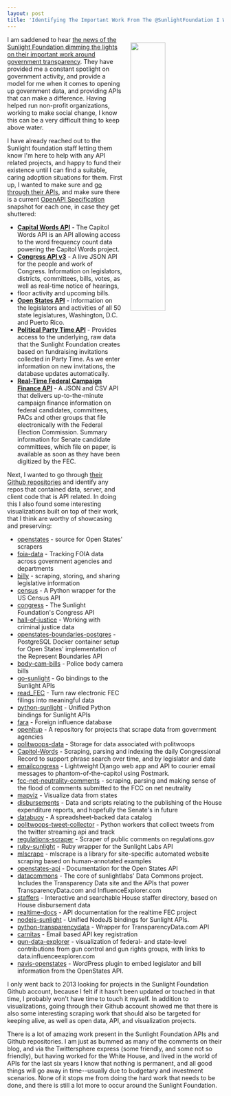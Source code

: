 ```yaml
---
layout: post
title: 'Identifying The Important Work From The @SunlightFoundation I Would Like To See Live On'
---
```

<p><img style="padding: 15px;" src="http://kinlane-productions.s3.amazonaws.com/api_evangelist_site/blog/sunlight_foundation.png" alt="" width="40%" align="right" /></p>
<p class="p1">I am saddened to hear <a href="https://sunlightfoundation.com/blog/2016/09/20/statement-from-sunlight-foundations-board-chairman/">the news of the Sunlight Foundation dimming the lights on their important work around government transparency</a>. They have provided me a constant spotlight on government activity, and provide a model for me when it comes to opening up government data, and providing APIs that can make a difference. Having helped run non-profit organizations, working to make social change, I know this can be a very difficult thing to keep above water.</p>
<p class="p2">I have already reached out to the Sunlight foundation staff letting them know I'm here to help with any API related projects, and happy to fund their existence until I can find a suitable, caring adoption situations for them. First up, I wanted to make sure and <a href="https://sunlightfoundation.com/api/">go through their APIs</a>, and make sure there is a current <a href="https://openapis.org/specification">OpenAPI Specification</a> snapshot for each one, in case they get shuttered:</p>
<ul>
<li><strong><a href="http://sunlightlabs.github.io/Capitol-Words/">Capital Words API</a></strong> - The Capitol Words API is an API allowing access to the word frequency count data powering the Capitol Words project.</li>
<li><strong><a href="https://sunlightlabs.github.io/congress/">Congress API v3</a></strong> - A live JSON API for the people and work of Congress. Information on legislators, districts, committees, bills, votes, as well as real-time notice of hearings,&nbsp;</li>
<li>floor activity and upcoming bills.</li>
<li><strong><a href="http://sunlightlabs.github.io/openstates-api/">Open States API</a></strong> - Information on the legislators and activities of all 50 state legislatures, Washington, D.C. and Puerto Rico.</li>
<li><strong><a href="http://sunlightlabs.github.io/partytime-docs/">Political Party Time API</a></strong> - Provides access to the underlying, raw data that the Sunlight Foundation creates based on fundraising invitations collected in Party Time. As we enter information on new invitations, the database updates automatically.</li>
<li><strong><a href="http://sunlightlabs.github.io/realtime-docs/">Real-Time Federal Campaign Finance API</a></strong> - A JSON and CSV API that delivers up-to-the-minute campaign finance information on federal candidates, committees, PACs and other groups that file electronically with the Federal Election Commission. Summary information for Senate candidate committees, which file on paper, is available as soon as they have been digitized by the FEC.</li>
</ul>
<p class="p2">Next, I wanted to go through <a href="https://github.com/sunlightlabs">their Github repositories</a> and identify any repos that contained data, server, and client code that is API related. In doing this I also found some interesting visualizations built on top of their work, that I think are worthy of showcasing and preserving:</p>
<ul>
<li><a href="https://github.com/sunlightlabs/openstates">openstates</a> - source for Open States' scrapers</li>
<li><a href="https://github.com/sunlightlabs/foia-data">foia-data</a> - Tracking FOIA data across government agencies and departments</li>
<li><a href="https://github.com/sunlightlabs/billy">billy</a> - scraping, storing, and sharing legislative information</li>
<li><a href="https://github.com/sunlightlabs/census">census</a> - A Python wrapper for the US Census API</li>
<li><a href="https://github.com/sunlightlabs/congress">congress</a> - The Sunlight Foundation's Congress API</li>
<li><a href="https://github.com/sunlightlabs/hall-of-justice">hall-of-justice</a> - Working with criminal justice data</li>
<li><a href="https://github.com/sunlightlabs/openstates-boundaries-postgres">openstates-boundaries-postgres</a> - PostgreSQL Docker container setup for Open States' implementation of the Represent Boundaries API</li>
<li><a href="/admin/blog/tracked, visualized, and possibly some other things - https:/github.com/sunlightlabs/body-cam-bills">body-cam-bills</a> - Police body camera bills</li>
<li><a href="https://github.com/sunlightlabs/go-sunlight">go-sunlight</a> - Go bindings to the Sunlight APIs</li>
<li><a href="https://github.com/sunlightlabs/read_FEC">read_FEC</a> - Turn raw electronic FEC filings into meaningful data</li>
<li><a href="https://github.com/sunlightlabs/python-sunlight">python-sunlight</a> - Unified Python bindings for Sunlight APIs</li>
<li><a href="https://github.com/sunlightlabs/fara">fara</a> - Foreign influence database</li>
<li><a href="https://github.com/sunlightlabs/openitup">openitup</a> - A repository for projects that scrape data from government agencies</li>
<li><a href="https://github.com/sunlightlabs/politwoops-data">politwoops-data</a> - Storage for data associated with politwoops</li>
<li><a href="https://github.com/sunlightlabs/Capitol-Words">Capitol-Words</a> - Scraping, parsing and indexing the daily Congressional Record to support phrase search over time, and by legislator and date</li>
<li><a href="https://github.com/sunlightlabs/emailcongress">emailcongress</a> - Lightweight Django web app and API to courier email messages to phantom-of-the-capitol using Postmark.</li>
<li><a href="https://github.com/sunlightlabs/fcc-net-neutrality-comments">fcc-net-neutrality-comments</a> - scraping, parsing and making sense of the flood of comments submitted to the FCC on net neutrality</li>
<li><a href="https://github.com/sunlightlabs/mapviz">mapviz</a> - Visualize data from states</li>
<li><a href="https://github.com/sunlightlabs/disbursements">disbursements</a> - Data and scripts relating to the publishing of the House expenditure reports, and hopefully the Senate's in future</li>
<li><a href="https://github.com/sunlightlabs/databuoy">databuoy</a> - A spreadsheet-backed data catalog</li>
<li><a href="https://github.com/sunlightlabs/politwoops-tweet-collector">politwoops-tweet-collector</a> - Python workers that collect tweets from the twitter streaming api and track</li>
<li><a href="https://github.com/sunlightlabs/regulations-scraper">regulations-scraper</a> - Scraper of public comments on regulations.gov</li>
<li><a href="https://github.com/sunlightlabs/ruby-sunlight">ruby-sunlight</a> - Ruby wrapper for the Sunlight Labs API</li>
<li><a href="https://github.com/sunlightlabs/mlscrape">mlscrape</a> - mlscrape is a library for site-specific automated website scraping based on human-annotated examples</li>
<li><a href="https://github.com/sunlightlabs/openstates-api">openstates-api</a> - Documentation for the Open States API</li>
<li><a href="https://github.com/sunlightlabs/datacommons">datacommons</a> - The core of sunlightlabs' Data Commons project. Includes the Transparency Data site and the APIs that power TransparencyData.com and InfluenceExplorer.com</li>
<li><a href="https://github.com/sunlightlabs/staffers">staffers</a> - Interactive and searchable House staffer directory, based on House disbursement data</li>
<li><a href="https://github.com/sunlightlabs/realtime-docs">realtime-docs</a> - API documentation for the realtime FEC project</li>
<li><a href="https://github.com/sunlightlabs/nodejs-sunlight">nodejs-sunlight</a> - Unified NodeJS bindings for Sunlight APIs.</li>
<li><a href="https://github.com/sunlightlabs/python-transparencydata">python-transparencydata</a> - Wrapper for TransparencyData.com API</li>
<li><a href="https://github.com/sunlightlabs/carnitas">carnitas</a> - Email based API key registration</li>
<li><a href="https://github.com/sunlightlabs/gun-data-explorer">gun-data-explorer</a> - visualization of federal- and state-level contributions from gun control and gun rights groups, with links to data.influenceexplorer.com</li>
<li><a href="https://github.com/sunlightlabs/navis-openstates">navis-openstates</a> - WordPress plugin to embed legislator and bill information from the OpenStates API.</li>
</ul>
<p>I only went back to 2013 looking for projects in the Sunlight Foundation Github account, because I felt if it hasn't been updated or touched in that time, I probably won't have time to touch it myself. In addition to visualizations, going through their Github account showed me that there is also some interesting scraping work that should also be targeted for keeping alive, as well as open data, API, and visualization projects.</p>
<p class="p1">There is a lot of amazing work present in the Sunlight Foundation APIs and Github repositories. I am just as bummed as many of the comments on their blog, and via the Twittersphere express (some friendly, and some not so friendly), but having worked for the White House, and lived in the world of APIs for the last six years I know that nothing is permanent, and all good things will go away in time--usually due to budgetary and investment scenarios. None of it stops me from doing the hard work that needs to be done, and there is still a lot more to occur around the Sunlight Foundation.</p>